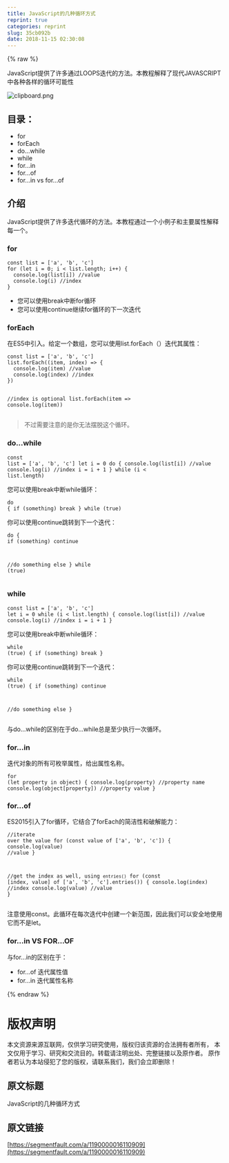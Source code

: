 ```yaml
---
title: JavaScript的几种循环方式
reprint: true
categories: reprint
slug: 35cb092b
date: 2018-11-15 02:30:08
---
```


{% raw %}
<p>JavaScript&#x63D0;&#x4F9B;&#x4E86;&#x8BB8;&#x591A;&#x901A;&#x8FC7;LOOPS&#x8FED;&#x4EE3;&#x7684;&#x65B9;&#x6CD5;&#x3002;&#x672C;&#x6559;&#x7A0B;&#x89E3;&#x91CA;&#x4E86;&#x73B0;&#x4EE3;JAVASCRIPT&#x4E2D;&#x5404;&#x79CD;&#x5404;&#x6837;&#x7684;&#x5FAA;&#x73AF;&#x53EF;&#x80FD;&#x6027;</p><p><span class="img-wrap"><img data-src="/img/bVbfH2g?w=863&amp;h=548" src="https://static.alili.tech/img/bVbfH2g?w=863&amp;h=548" alt="clipboard.png" title="clipboard.png"></span></p><h2>&#x76EE;&#x5F55;&#xFF1A;</h2><ul><li>for</li><li>forEach</li><li>do...while</li><li>while</li><li>for...in</li><li>for...of</li><li>for...in vs for...of</li></ul><h2>&#x4ECB;&#x7ECD;</h2><p>JavaScript&#x63D0;&#x4F9B;&#x4E86;&#x8BB8;&#x591A;&#x8FED;&#x4EE3;&#x5FAA;&#x73AF;&#x7684;&#x65B9;&#x6CD5;&#x3002;&#x672C;&#x6559;&#x7A0B;&#x901A;&#x8FC7;&#x4E00;&#x4E2A;&#x5C0F;&#x4F8B;&#x5B50;&#x548C;&#x4E3B;&#x8981;&#x5C5E;&#x6027;&#x89E3;&#x91CA;&#x6BCF;&#x4E00;&#x4E2A;&#x3002;</p><h3>for</h3><pre><code>const list = [&apos;a&apos;, &apos;b&apos;, &apos;c&apos;]
for (let i = 0; i &lt; list.length; i++) {
  console.log(list[i]) //value
  console.log(i) //index
}</code></pre><ul><li>&#x60A8;&#x53EF;&#x4EE5;&#x4F7F;&#x7528;break&#x4E2D;&#x65AD;for&#x5FAA;&#x73AF;</li><li>&#x60A8;&#x53EF;&#x4EE5;&#x4F7F;&#x7528;continue&#x7EE7;&#x7EED;for&#x5FAA;&#x73AF;&#x7684;&#x4E0B;&#x4E00;&#x6B21;&#x8FED;&#x4EE3;</li></ul><h3>forEach</h3><p>&#x5728;ES5&#x4E2D;&#x5F15;&#x5165;&#x3002;&#x7ED9;&#x5B9A;&#x4E00;&#x4E2A;&#x6570;&#x7EC4;&#xFF0C;&#x60A8;&#x53EF;&#x4EE5;&#x4F7F;&#x7528;list.forEach&#xFF08;&#xFF09;&#x8FED;&#x4EE3;&#x5176;&#x5C5E;&#x6027;&#xFF1A;</p><pre><code>const list = [&apos;a&apos;, &apos;b&apos;, &apos;c&apos;]
list.forEach((item, index) =&gt; {
  console.log(item) //value
  console.log(index) //index
})

//index is optional
list.forEach(item =&gt; console.log(item))</code></pre><blockquote>&#x4E0D;&#x8FC7;&#x9700;&#x8981;&#x6CE8;&#x610F;&#x7684;&#x662F;&#x4F60;&#x65E0;&#x6CD5;&#x6446;&#x8131;&#x8FD9;&#x4E2A;&#x5FAA;&#x73AF;&#x3002;</blockquote><h3>do...while</h3><pre><code>const list = [&apos;a&apos;, &apos;b&apos;, &apos;c&apos;]
let i = 0
do {
  console.log(list[i]) //value
  console.log(i) //index
  i = i + 1
} while (i &lt; list.length)</code></pre><p>&#x60A8;&#x53EF;&#x4EE5;&#x4F7F;&#x7528;break&#x4E2D;&#x65AD;while&#x5FAA;&#x73AF;&#xFF1A;</p><pre><code>do {
  if (something) break
} while (true)
</code></pre><p>&#x4F60;&#x53EF;&#x4EE5;&#x4F7F;&#x7528;continue&#x8DF3;&#x8F6C;&#x5230;&#x4E0B;&#x4E00;&#x4E2A;&#x8FED;&#x4EE3;&#xFF1A;</p><pre><code>do {
  if (something) continue

  //do something else
} while (true)</code></pre><h3>while</h3><pre><code>const list = [&apos;a&apos;, &apos;b&apos;, &apos;c&apos;]
let i = 0
while (i &lt; list.length) {
  console.log(list[i]) //value
  console.log(i) //index
  i = i + 1
}
</code></pre><p>&#x60A8;&#x53EF;&#x4EE5;&#x4F7F;&#x7528;break&#x4E2D;&#x65AD;while&#x5FAA;&#x73AF;&#xFF1A;</p><pre><code>while (true) {
  if (something) break
}
</code></pre><p>&#x4F60;&#x53EF;&#x4EE5;&#x4F7F;&#x7528;continue&#x8DF3;&#x8F6C;&#x5230;&#x4E0B;&#x4E00;&#x4E2A;&#x8FED;&#x4EE3;&#xFF1A;</p><pre><code>while (true) {
  if (something) continue

  //do something else
}
</code></pre><p>&#x4E0E;do...while&#x7684;&#x533A;&#x522B;&#x5728;&#x4E8E;do...while&#x603B;&#x662F;&#x81F3;&#x5C11;&#x6267;&#x884C;&#x4E00;&#x6B21;&#x5FAA;&#x73AF;&#x3002;</p><h3>for...in</h3><p>&#x8FED;&#x4EE3;&#x5BF9;&#x8C61;&#x7684;&#x6240;&#x6709;&#x53EF;&#x679A;&#x4E3E;&#x5C5E;&#x6027;&#xFF0C;&#x7ED9;&#x51FA;&#x5C5E;&#x6027;&#x540D;&#x79F0;&#x3002;</p><pre><code>for (let property in object) {
  console.log(property) //property name
  console.log(object[property]) //property value
}
</code></pre><h3>for...of</h3><p>ES2015&#x5F15;&#x5165;&#x4E86;for&#x5FAA;&#x73AF;&#xFF0C;&#x5B83;&#x7ED3;&#x5408;&#x4E86;forEach&#x7684;&#x7B80;&#x6D01;&#x6027;&#x548C;&#x7834;&#x89E3;&#x80FD;&#x529B;&#xFF1A;</p><pre><code>//iterate over the value
for (const value of [&apos;a&apos;, &apos;b&apos;, &apos;c&apos;]) {
  console.log(value) //value
}

//get the index as well, using `entries()`
for (const [index, value] of [&apos;a&apos;, &apos;b&apos;, &apos;c&apos;].entries()) {
  console.log(index) //index
  console.log(value) //value
}</code></pre><p>&#x6CE8;&#x610F;&#x4F7F;&#x7528;const&#x3002;&#x6B64;&#x5FAA;&#x73AF;&#x5728;&#x6BCF;&#x6B21;&#x8FED;&#x4EE3;&#x4E2D;&#x521B;&#x5EFA;&#x4E00;&#x4E2A;&#x65B0;&#x8303;&#x56F4;&#xFF0C;&#x56E0;&#x6B64;&#x6211;&#x4EEC;&#x53EF;&#x4EE5;&#x5B89;&#x5168;&#x5730;&#x4F7F;&#x7528;&#x5B83;&#x800C;&#x4E0D;&#x662F;let&#x3002;</p><h3>for...in VS FOR...OF</h3><p>&#x4E0E;for...in&#x7684;&#x533A;&#x522B;&#x5728;&#x4E8E;&#xFF1A;</p><ul><li>for...of &#x8FED;&#x4EE3;&#x5C5E;&#x6027;&#x503C;</li><li>for...in &#x8FED;&#x4EE3;&#x5C5E;&#x6027;&#x540D;&#x79F0;</li></ul>
{% endraw %}

# 版权声明
本文资源来源互联网，仅供学习研究使用，版权归该资源的合法拥有者所有，
本文仅用于学习、研究和交流目的。转载请注明出处、完整链接以及原作者。
原作者若认为本站侵犯了您的版权，请联系我们，我们会立即删除！

## 原文标题
JavaScript的几种循环方式

## 原文链接
[https://segmentfault.com/a/1190000016110909](https://segmentfault.com/a/1190000016110909)

